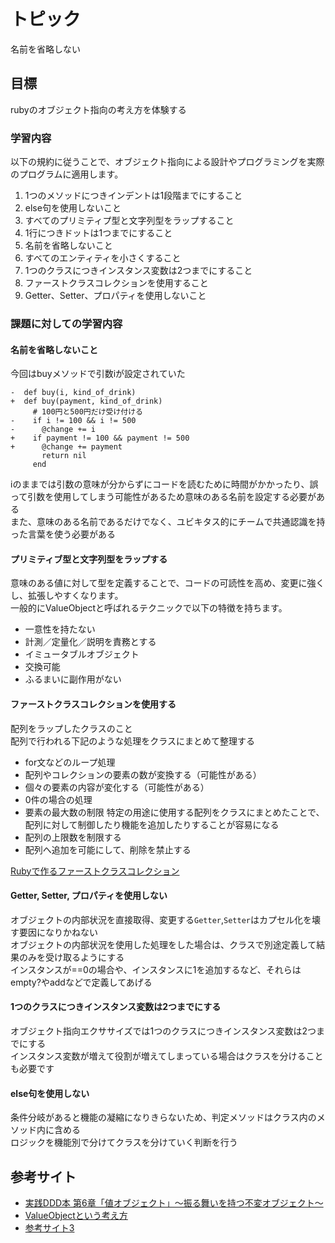 # トピック
名前を省略しない

## 目標
rubyのオブジェクト指向の考え方を体験する

### 学習内容
以下の規約に従うことで、オブジェクト指向による設計やプログラミングを実際のプログラムに適用します。

1. 1つのメソッドにつきインデントは1段階までにすること
2. else句を使用しないこと
3. すべてのプリミティプ型と文字列型をラップすること
4. 1行につきドットは1つまでにすること
5. 名前を省略しないこと
6. すべてのエンティティを小さくすること
7. 1つのクラスにつきインスタンス変数は2つまでにすること
8. ファーストクラスコレクションを使用すること
9. Getter、Setter、プロパティを使用しないこと

### 課題に対しての学習内容

#### 名前を省略しないこと
今回はbuyメソッドで引数iが設定されていた
```
-  def buy(i, kind_of_drink)
+  def buy(payment, kind_of_drink)
     # 100円と500円だけ受け付ける
-    if i != 100 && i != 500
-      @change += i
+    if payment != 100 && payment != 500
+      @change += payment
       return nil
     end
```
iのままでは引数の意味が分からずにコードを読むために時間がかかったり、誤って引数を使用してしまう可能性があるため意味のある名前を設定する必要がある  
また、意味のある名前であるだけでなく、ユビキタス的にチームで共通認識を持った言葉を使う必要がある

#### プリミティブ型と文字列型をラップする
意味のある値に対して型を定義することで、コードの可読性を高め、変更に強くし、拡張しやすくなります。  
一般的にValueObjectと呼ばれるテクニックで以下の特徴を持ちます。  
  
- 一意性を持たない
- 計測／定量化／説明を責務とする
- イミュータブルオブジェクト
- 交換可能
- ふるまいに副作用がない

#### ファーストクラスコレクションを使用する
配列をラップしたクラスのこと  
配列で行われる下記のような処理をクラスにまとめて整理する
- for文などのループ処理
- 配列やコレクションの要素の数が変換する（可能性がある）
- 個々の要素の内容が変化する（可能性がある）
- 0件の場合の処理
- 要素の最大数の制限
特定の用途に使用する配列をクラスにまとめたことで、配列に対して制御したり機能を追加したりすることが容易になる
- 配列の上限数を制限する
- 配列へ追加を可能にして、削除を禁止する

[Rubyで作るファーストクラスコレクション](https://qiita.com/gashiura/items/999a8c36e47a07fa4b27)

#### Getter, Setter, プロパティを使用しない
オブジェクトの内部状況を直接取得、変更する`Getter`,`Setter`はカプセル化を壊す要因になりかねない  
オブジェクトの内部状況を使用した処理をした場合は、クラスで別途定義して結果のみを受け取るようにする  
インスタンスが==0の場合や、インスタンスに1を追加するなど、それらはempty?やaddなどで定義してあげる

#### 1つのクラスにつきインスタンス変数は2つまでにする
オブジェクト指向エクササイズでは1つのクラスにつきインスタンス変数は2つまでにする  
インスタンス変数が増えて役割が増えてしまっている場合はクラスを分けることも必要です  

#### else句を使用しない
条件分岐があると機能の凝縮になりきらないため、判定メソッドはクラス内のメソッド内に含める  
ロジックを機能別で分けてクラスを分けていく判断を行う

## 参考サイト
- [実践DDD本 第6章「値オブジェクト」～振る舞いを持つ不変オブジェクト～](https://codezine.jp/article/detail/10184)
- [ValueObjectという考え方](https://qiita.com/kichion/items/151c6747f2f1a14305cc)
- [参考サイト3](https://www.google.com/?hl=ja)